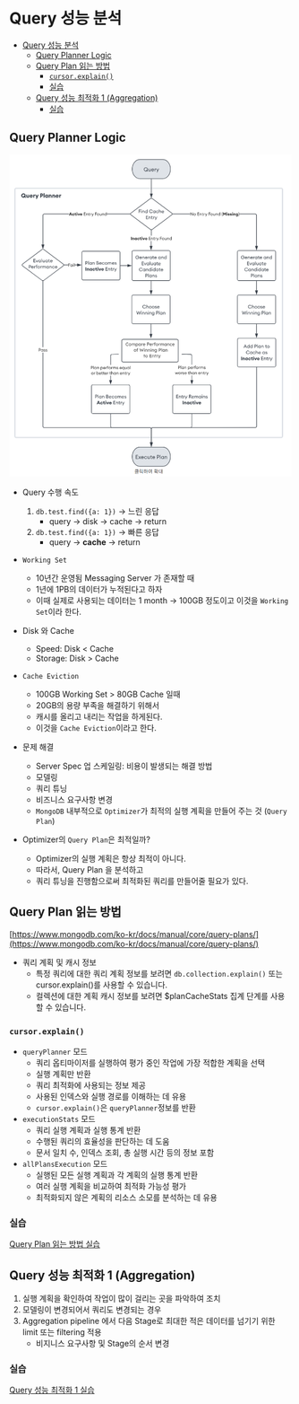 # Query 성능 분석
- [Query 성능 분석](#query-성능-분석)
  - [Query Planner Logic](#query-planner-logic)
  - [Query Plan 읽는 방법](#query-plan-읽는-방법)
    - [`cursor.explain()`](#cursorexplain)
    - [실습](#실습)
  - [Query 성능 최적화 1 (Aggregation)](#query-성능-최적화-1-aggregation)
    - [실습](#실습-1)

## Query Planner Logic
![alt text](./images/query-plan-logic.png)
- Query 수행 속도
  1. `db.test.find({a: 1})` -> 느린 응답
      - query -> disk -> cache -> return 
  2. `db.test.find({a: 1})` -> 빠른 응답
      - query -> **cache** -> return

- `Working Set`
  - 10년간 운영됨 Messaging Server 가 존재할 때
  - 1년에 1PB의 데이터가 누적된다고 하자
  - 이때 실제로 사용되는 데이터는 1 month -> 100GB 정도이고 이것을 `Working Set`이라 한다.

- Disk 와 Cache
  - Speed: Disk < Cache
  - Storage: Disk > Cache

- `Cache Eviction`
  - 100GB Working Set > 80GB Cache 일때
  - 20GB의 용량 부족을 해결하기 위해서 
  - 캐시를 올리고 내리는 작업을 하게된다.
  - 이것을 `Cache Eviction`이라고 한다.

- 문제 해결
  - Server Spec 업 스케일링: 비용이 발생되는 해결 방법
  - 모델링
  - 쿼리 튜닝
  - 비즈니스 요구사항 변경
  - `MongoDB` 내부적으로 `Optimizer`가 최적의 실행 계획을 만들어 주는 것 (`Query Plan`)
  
- Optimizer의 `Query Plan`은 최적일까?
  - Optimizer의 실행 계획은 항상 최적이 아니다.
  - 따라서, Query Plan 을 분석하고
  - 쿼리 튜닝을 진행함으로써 최적화된 쿼리를 만들어줄 필요가 있다.

## Query Plan 읽는 방법
[https://www.mongodb.com/ko-kr/docs/manual/core/query-plans/](https://www.mongodb.com/ko-kr/docs/manual/core/query-plans/)

- 쿼리 계획 및 캐시 정보
  - 특정 쿼리에 대한 쿼리 계획 정보를 보려면 `db.collection.explain()` 또는 cursor.explain()를 사용할 수 있습니다.
  - 컬렉션에 대한 계획 캐시 정보를 보려면 $planCacheStats 집계 단계를 사용할 수 있습니다.

### `cursor.explain()`
- `queryPlanner` 모드
  - 쿼리 옵티마이저를 실행하여 평가 중인 작업에 가장 적합한 계획을 선택
  - 실행 계획만 반환
  - 쿼리 최적화에 사용되는 정보 제공
  - 사용된 인덱스와 실행 경로를 이해하는 데 유용
  - `cursor.explain()`은 `queryPlanner`정보를 반환
- `executionStats` 모드
  - 쿼리 실행 계획과 실행 통계 반환
  - 수행된 쿼리의 효율성을 판단하는 데 도움
  - 문서 일치 수, 인덱스 조회, 총 실행 시간 등의 정보 포함
- `allPlansExecution` 모드
  - 실행된 모든 실행 계획과 각 계획의 실행 통계 반환
  - 여러 실행 계획을 비교하여 최적화 가능성 평가
  - 최적화되지 않은 계획의 리소스 소모를 분석하는 데 유용

### 실습
[Query Plan 읽는 방법 실습](./7.02_Query%20Plan%20읽는%20방법.mongodb.js)

## Query 성능 최적화 1 (Aggregation)
1. 실행 계획을 확인하여 작업이 많이 걸리는 곳을 파악하여 조치
2. 모델링이 변경되어서 쿼리도 변경되는 경우
3. Aggregation pipeline 에서 다음 Stage로 최대한 적은 데이터를 넘기기 위한 limit 또는 filtering 적용
    - 비지니스 요구사항 및 Stage의 순서 변경

### 실습
[Query 성능 최적화 1 실습](./7.03_Query%20성능%20최적화%201.mongodb.js)
